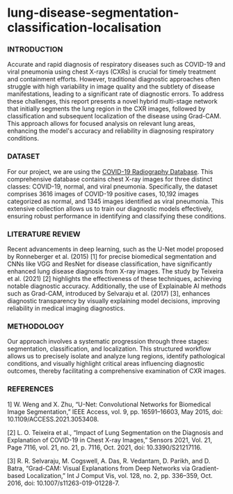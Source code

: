 # lung-disease-segmentation-classification-localisation

### INTRODUCTION
Accurate and rapid diagnosis of respiratory diseases such as COVID-19 and viral pneumonia using chest X-rays (CXRs) is crucial for timely treatment and containment efforts. However, traditional diagnostic approaches often struggle with high variability in image quality and the subtlety of disease manifestations, leading to a significant rate of diagnostic errors. To address these challenges, this report presents a novel hybrid multi-stage network that initially segments the lung region in the CXR images, followed by classification and subsequent localization of the disease using Grad-CAM. This approach allows for focused analysis on relevant lung areas, enhancing the model's accuracy and reliability in diagnosing respiratory conditions.

### DATASET

For our project, we are using the [COVID-19 Radiography Database](https://www.kaggle.com/datasets/tawsifurrahman/covid19-radiography-database). This comprehensive database contains chest X-ray images for three distinct classes: COVID-19, normal, and viral pneumonia. Specifically, the dataset comprises 3616 images of COVID-19 positive cases, 10,192 images categorized as normal, and 1345 images identified as viral pneumonia. This extensive collection allows us to train our diagnostic models effectively, ensuring robust performance in identifying and classifying these conditions.

### LITERATURE REVIEW
Recent advancements in deep learning, such as the U-Net model proposed by Ronneberger et al. (2015) [1] for precise biomedical segmentation and CNNs like VGG and ResNet for disease classification, have significantly enhanced lung disease diagnosis from X-ray images. The study by Teixeira et al. (2021) [2] highlights the effectiveness of these techniques, achieving notable diagnostic accuracy. Additionally, the use of Explainable AI methods such as Grad-CAM, introduced by Selvaraju et al. (2017) [3], enhances diagnostic transparency by visually explaining model decisions, improving reliability in medical imaging diagnostics.

### METHODOLOGY
Our approach involves a systematic progression through three stages: segmentation, classification, and localization. This structured workflow allows us to precisely isolate and analyze lung regions, identify pathological conditions, and visually highlight critical areas influencing diagnostic outcomes, thereby facilitating a comprehensive examination of CXR images.

### REFERENCES
1] W. Weng and X. Zhu, “U-Net: Convolutional Networks for Biomedical Image Segmentation,” IEEE Access, vol. 9, pp. 16591–16603, May 2015, doi: 10.1109/ACCESS.2021.3053408.

[2] L. O. Teixeira et al., “Impact of Lung Segmentation on the Diagnosis and Explanation of COVID-19 in Chest X-ray Images,” Sensors 2021, Vol. 21, Page 7116, vol. 21, no. 21, p. 7116, Oct. 2021, doi: 10.3390/S21217116.

[3] R. R. Selvaraju, M. Cogswell, A. Das, R. Vedantam, D. Parikh, and D. Batra, “Grad-CAM: Visual Explanations from Deep Networks via Gradient-based Localization,” Int J Comput Vis, vol. 128, no. 2, pp. 336–359, Oct. 2016, doi: 10.1007/s11263-019-01228-7.
